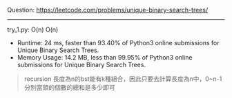 Question: https://leetcode.com/problems/unique-binary-search-trees/

---

try_1.py: O(n) O(n)
* Runtime: 24 ms, faster than 93.40% of Python3 online submissions for Unique Binary Search Trees.
* Memory Usage: 14.2 MB, less than 99.95% of Python3 online submissions for Unique Binary Search Trees.

> recursion
> 長度為n的bst能有k種組合，因此只要去計算長度為n中，0~n-1分別當頭的個數的總和是多少即可